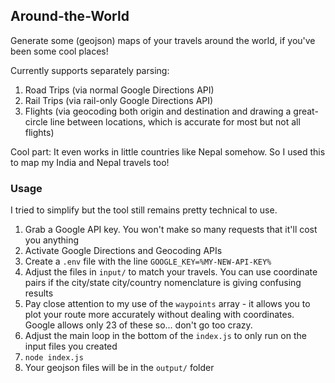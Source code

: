 ## Around-the-World

Generate some (geojson) maps of your travels around the world, if you've been some cool places!

Currently supports separately parsing:

1. Road Trips (via normal Google Directions API)
2. Rail Trips (via rail-only Google Directions API)
3. Flights (via geocoding both origin and destination and drawing a great-circle line between locations, which is accurate for most but not all flights)

Cool part:
It even works in little countries like Nepal somehow. So I used this to map my India and Nepal travels too!

### Usage

I tried to simplify but the tool still remains pretty technical to use.

1. Grab a Google API key. You won't make so many requests that it'll cost you anything
2. Activate Google Directions and Geocoding APIs
3. Create a `.env` file with the line `GOOGLE_KEY=%MY-NEW-API-KEY%`
4. Adjust the files in `input/` to match your travels. You can use coordinate pairs if the city/state city/country nomenclature is giving confusing results
5. Pay close attention to my use of the `waypoints` array - it allows you to plot your route more accurately without dealing with coordinates. Google allows only 23 of these so... don't go too crazy.
6. Adjust the main loop in the bottom of the `index.js` to only run on the input files you created
7. `node index.js`
8. Your geojson files will be in the `output/` folder
